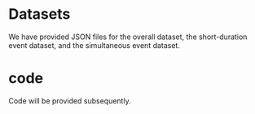 # Datasets
We have provided JSON files for the overall dataset, the short-duration event dataset, and the simultaneous event dataset.

# code
Code will be provided subsequently.
